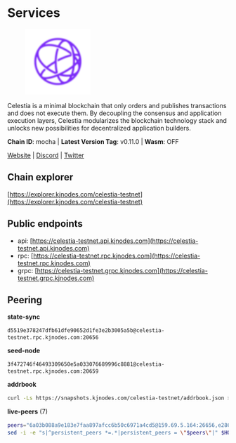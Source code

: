# Services

<figure><img src="https://raw.githubusercontent.com/kj89/cosmos-images/main/logos/celestia.png" width="150" alt=""><figcaption></figcaption></figure>

Celestia is a minimal blockchain that only orders and publishes transactions and  does not execute them. By decoupling the consensus and application execution layers,  Celestia modularizes the blockchain technology stack and unlocks new possibilities  for decentralized application builders.

**Chain ID**: mocha | **Latest Version Tag**: v0.11.0 | **Wasm**: OFF

[Website](https://celestia.org) | [Discord](https://discord.gg/celestiacommunity) | [Twitter](https://twitter.com/CelestiaOrg)




## Chain explorer
[https://explorer.kjnodes.com/celestia-testnet](https://explorer.kjnodes.com/celestia-testnet)

## Public endpoints

* api: [https://celestia-testnet.api.kjnodes.com](https://celestia-testnet.api.kjnodes.com)
* rpc: [https://celestia-testnet.rpc.kjnodes.com](https://celestia-testnet.rpc.kjnodes.com)
* grpc: [https://celestia-testnet.grpc.kjnodes.com](https://celestia-testnet.grpc.kjnodes.com)

## Peering

**state-sync**

```text
d5519e378247dfb61dfe90652d1fe3e2b3005a5b@celestia-testnet.rpc.kjnodes.com:20656
```

**seed-node**

```text
3f472746f46493309650e5a033076689996c8881@celestia-testnet.rpc.kjnodes.com:20659
```

**addrbook**
```bash
curl -Ls https://snapshots.kjnodes.com/celestia-testnet/addrbook.json > $HOME/.celestia-app/config/addrbook.json
```

**live-peers** (7)
```bash
peers="6a03b088a9e183e7faa897afcc6b50c6971a4cd5@159.69.5.164:26656,e286b562eddc6fea1b2635f6623430225666fb2f@147.135.144.58:26656,38553b85b8740315da067fdd28a195c45df9069b@148.251.11.99:20656,e8906342e657ace92e1ed8599f0949da8dd75fbd@146.19.24.52:20656,d5519e378247dfb61dfe90652d1fe3e2b3005a5b@65.109.68.190:20656,0d8b40858dcdf1e4370b2ed66b632bddf13a150d@75.119.143.147:26656,70a4fcccfc02c8fc0172dd97def0e9d597ffa343@38.242.128.250:26656"
sed -i -e "s|^persistent_peers *=.*|persistent_peers = \"$peers\"|" $HOME/.celestia-app/config/config.toml
```
